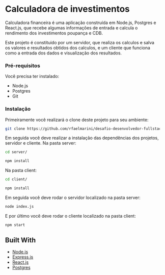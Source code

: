 # Calculadora de investimentos

Calculadora financeira é uma aplicação construída em Node.js, Postgres e React.js, que recebe algumas informações de entrada e calcula o rendimento dos investimentos poupança e CDB.

Este projeto é constituido por um servidor, que realiza os calculos e salva os valores e resultados obtidos dos calculos, e um cliente que funciona como a entrada dos dados e visualização dos resultados.

### Pré-requisitos

Você precisa ter instalado:
* Node.js
* Postgres
* Git

### Instalação

Primeiramente você realizará o clone deste projeto para seu ambiente:

```bash
git clone https://github.com/rfaelmarini/desafio-desenvolvedor-fullstack.git
```

Em seguida você deve realizar a instalação das dependências dos projetos, servidor e cliente.
Na pasta server:
```bash
cd server/
```

```bash
npm install
```

Na pasta client:
```bash
cd client/
```

```bash
npm install
```

Em seguida você deve rodar o servidor localizado na pasta server:

```bash
node index.js
```

E por último você deve rodar o cliente localizado na pasta client:

```bash
npm start
```

## Built With

* [Node.js](https://nodejs.org/en/)
* [Express.js](https://expressjs.com/)
* [React.js](https://reactjs.org/)
* [Postgres](https://www.postgresql.org/)